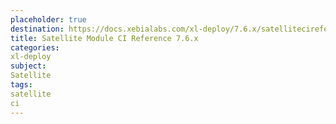 ```yaml
---
placeholder: true
destination: https://docs.xebialabs.com/xl-deploy/7.6.x/satellitecireference.html
title: Satellite Module CI Reference 7.6.x
categories:
xl-deploy
subject:
Satellite
tags:
satellite
ci
---
```

